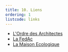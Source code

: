 ```yaml
---
title: 10. Liens
ordering: 1
listcode: links
---
```


 * [L'Ordre des Architectes](http://www.architectes.org?target=_blank)
 * [La FedAc](http://www.fedac.fr?target=_blank)
 * [La Maison Ecologique](http://www.lamaisonecologique.com?target=_blank)
